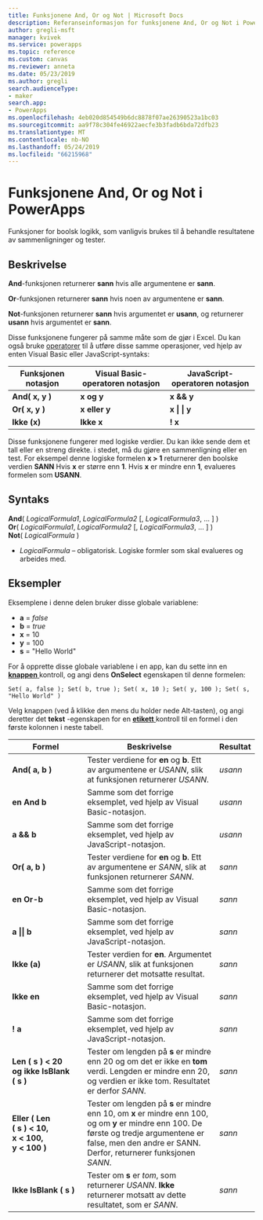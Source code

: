 ```yaml
---
title: Funksjonene And, Or og Not | Microsoft Docs
description: Referanseinformasjon for funksjonene And, Or og Not i PowerApps, inkludert syntaks og eksempler
author: gregli-msft
manager: kvivek
ms.service: powerapps
ms.topic: reference
ms.custom: canvas
ms.reviewer: anneta
ms.date: 05/23/2019
ms.author: gregli
search.audienceType:
- maker
search.app:
- PowerApps
ms.openlocfilehash: 4eb020d854549b6dc8878f07ae26390523a1bc03
ms.sourcegitcommit: aa9f78c304fe46922aecfe3b3fadb6bda72dfb23
ms.translationtype: MT
ms.contentlocale: nb-NO
ms.lasthandoff: 05/24/2019
ms.locfileid: "66215968"
---
```

# <a name="and-or-and-not-functions-in-powerapps"></a>Funksjonene And, Or og Not i PowerApps

Funksjoner for boolsk logikk, som vanligvis brukes til å behandle resultatene av sammenligninger og tester.

## <a name="description"></a>Beskrivelse

**And**-funksjonen returnerer **sann** hvis alle argumentene er **sann**.

**Or**-funksjonen returnerer **sann** hvis noen av argumentene er **sann**.

**Not**-funksjonen returnerer **sann** hvis argumentet er **usann**, og returnerer **usann** hvis argumentet er **sann**.

Disse funksjonene fungerer på samme måte som de gjør i Excel. Du kan også bruke [operatorer](operators.md) til å utføre disse samme operasjoner, ved hjelp av enten Visual Basic eller JavaScript-syntaks:

| Funksjonen notasjon | Visual Basic-operatoren notasjon | JavaScript-operatoren notasjon |
| -------------|------------|--------|
| **And( x, y )** | **x og y** | **x && y** |
| **Or( x, y )** | **x eller y** | **x &#124; &#124; y** |
| **Ikke (x)** | **Ikke x** | **! x** |

Disse funksjonene fungerer med logiske verdier. Du kan ikke sende dem et tall eller en streng direkte. i stedet, må du gjøre en sammenligning eller en test. For eksempel denne logiske formelen **x > 1** returnerer den boolske verdien **SANN** Hvis **x** er større enn **1**. Hvis **x** er mindre enn **1**, evalueres formelen som **USANN**.

## <a name="syntax"></a>Syntaks

**And**( *LogicalFormula1*, *LogicalFormula2* [, *LogicalFormula3*, ... ] )<br>
**Or**( *LogicalFormula1*, *LogicalFormula2* [, *LogicalFormula3*, ... ] )<br>
**Not**( *LogicalFormula* )

- *LogicalFormula* – obligatorisk.  Logiske formler som skal evalueres og arbeides med.

## <a name="examples"></a>Eksempler

Eksemplene i denne delen bruker disse globale variablene:

- **a** = *false*
- **b** = *true*
- **x** = 10
- **y** = 100
- **s** = "Hello World"

For å opprette disse globale variablene i en app, kan du sette inn en [ **knappen** ](../controls/control-button.md) kontroll, og angi dens **OnSelect** egenskapen til denne formelen:

```powerapps-dot
Set( a, false ); Set( b, true ); Set( x, 10 ); Set( y, 100 ); Set( s, "Hello World" )
```

Velg knappen (ved å klikke den mens du holder nede Alt-tasten), og angi deretter det **tekst** -egenskapen for en [ **etikett** ](../controls/control-text-box.md) kontroll til en formel i den første kolonnen i neste tabell.

| Formel | Beskrivelse | Resultat |
|---------|-------------|--------|
| **And( a, b )** | Tester verdiene for **en** og **b**.  Ett av argumentene er *USANN*, slik at funksjonen returnerer *USANN*. | *usann* |
| **en And b** | Samme som det forrige eksemplet, ved hjelp av Visual Basic-notasjon. | *usann* |
| **a && b** | Samme som det forrige eksemplet, ved hjelp av JavaScript-notasjon. | *usann* |
| **Or( a, b )** | Tester verdiene for **en** og **b**. Ett av argumentene er *SANN*, slik at funksjonen returnerer *SANN*. | *sann* |
| **en Or-b** | Samme som det forrige eksemplet, ved hjelp av Visual Basic-notasjon. | *sann* |
| **a &#124;&#124; b** | Samme som det forrige eksemplet, ved hjelp av JavaScript-notasjon. | *sann* |
| **Ikke (a)** | Tester verdien for **en**. Argumentet er *USANN*, slik at funksjonen returnerer det motsatte resultat. | *sann* |
| **Ikke en** | Samme som det forrige eksemplet, ved hjelp av Visual Basic-notasjon. | *sann* |
| **! a** | Samme som det forrige eksemplet, ved hjelp av JavaScript-notasjon. | *sann* |
| **Len (&nbsp;s&nbsp;)&nbsp;<&nbsp;20 og&nbsp;ikke&nbsp;IsBlank (&nbsp;s&nbsp;)** | Tester om lengden på **s** er mindre enn 20 og om det er ikke en **tom** verdi. Lengden er mindre enn 20, og verdien er ikke tom. Resultatet er derfor *SANN*. | *sann* |
| **Eller (&nbsp;Len (&nbsp;s&nbsp;)&nbsp;<&nbsp;10, x&nbsp;<&nbsp;100, y&nbsp;<&nbsp;100&nbsp;)** | Tester om lengden på **s** er mindre enn 10, om **x** er mindre enn 100, og om **y** er mindre enn 100. De første og tredje argumentene er false, men den andre er SANN. Derfor, returnerer funksjonen *SANN*. | *sann* |
| **Ikke IsBlank (&nbsp;s&nbsp;)** | Tester om **s** er *tom*, som returnerer *USANN*. **Ikke** returnerer motsatt av dette resultatet, som er *SANN*. | *sann* |